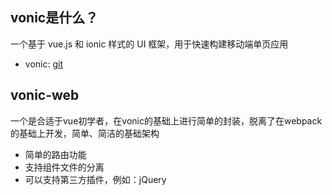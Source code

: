 ## vonic是什么？

一个基于 vue.js 和 ionic 样式的 UI 框架，用于快速构建移动端单页应用

* vonic: [git](https://github.com/wangdahoo/vonic)

## vonic-web

一个是合适于vue初学者，在vonic的基础上进行简单的封装，脱离了在webpack的基础上开发，简单、简洁的基础架构

* 简单的路由功能
* 支持组件文件的分离
* 可以支持第三方插件，例如：jQuery 
